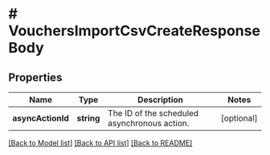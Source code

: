 # # VouchersImportCsvCreateResponseBody

## Properties

Name | Type | Description | Notes
------------ | ------------- | ------------- | -------------
**asyncActionId** | **string** | The ID of the scheduled asynchronous action. | [optional]

[[Back to Model list]](../../README.md#models) [[Back to API list]](../../README.md#endpoints) [[Back to README]](../../README.md)
